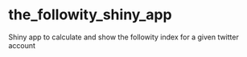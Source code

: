 the_followity_shiny_app
=======================

Shiny app to calculate and show the followity index for a given twitter account
